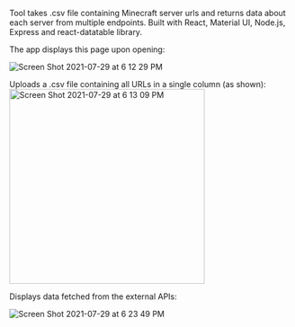 Tool takes .csv file containing Minecraft server urls and returns data about each server from multiple endpoints.
Built with React, Material UI, Node.js, Express and react-datatable library.

The app displays this page upon opening: 

![Screen Shot 2021-07-29 at 6 12 29 PM](https://user-images.githubusercontent.com/75649322/127585857-29099b7b-3062-417e-9dd3-1322ef2b5016.png)

Uploads a .csv file containing all URLs in a single column (as shown): 
<img width="347" alt="Screen Shot 2021-07-29 at 6 13 09 PM" src="https://user-images.githubusercontent.com/75649322/127585897-43ed1709-afb8-446d-b962-4e44b4715e36.png">

Displays data fetched from the external APIs: 

![Screen Shot 2021-07-29 at 6 23 49 PM](https://user-images.githubusercontent.com/75649322/127585925-8699cfcf-145d-46ac-9839-80cb6efa9b7c.png)


